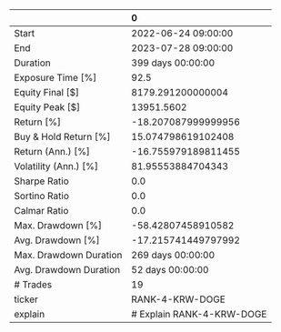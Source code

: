 |                        | 0                         |
|:-----------------------|:--------------------------|
| Start                  | 2022-06-24 09:00:00       |
| End                    | 2023-07-28 09:00:00       |
| Duration               | 399 days 00:00:00         |
| Exposure Time [%]      | 92.5                      |
| Equity Final [$]       | 8179.291200000004         |
| Equity Peak [$]        | 13951.5602                |
| Return [%]             | -18.207087999999956       |
| Buy & Hold Return [%]  | 15.074798619102408        |
| Return (Ann.) [%]      | -16.755979189811455       |
| Volatility (Ann.) [%]  | 81.95553884704343         |
| Sharpe Ratio           | 0.0                       |
| Sortino Ratio          | 0.0                       |
| Calmar Ratio           | 0.0                       |
| Max. Drawdown [%]      | -58.42807458910582        |
| Avg. Drawdown [%]      | -17.215741449797992       |
| Max. Drawdown Duration | 269 days 00:00:00         |
| Avg. Drawdown Duration | 52 days 00:00:00          |
| # Trades               | 19                        |
| ticker                 | RANK-4-KRW-DOGE           |
| explain                | # Explain RANK-4-KRW-DOGE |